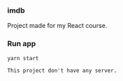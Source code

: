 <h3>imdb</h3>

Project made for my React course.

### Run app

```
yarn start

This project don't have any server.
